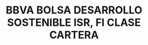 ---
layout: fund
title: BBVA BOLSA DESARROLLO SOSTENIBLE ISR, FI CLASE CARTERA
isin: ES0125459000
---